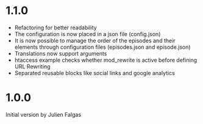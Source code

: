 1.1.0
=====
- Refactoring for better readability
- The configuration is now placed in a json file (config.json)
- It is now possible to manage the order of the episodes and their elements through configuration files (episodes.json and episode.json) 
- Translations now support arguments
- htaccess example checks whether mod_rewrite is active before defining URL Rewriting
- Separated reusable blocks like social links and google analytics

1.0.0
=====
Initial version by Julien Falgas